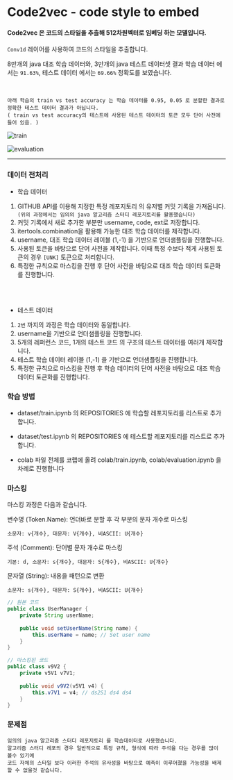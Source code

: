 # Code2vec  - code style to embed

#### Code2vec 은 코드의 스타일을 추출해 512차원벡터로 임베딩 하는 모델입니다.


`Conv1d` 레이어를 사용하여 코드의 스타일을 추출합니다.

8만개의 java 대조 학습 데이터와, 3만개의 java 테스트 데이터셋 결과 학습 데이터 에서는 `91.63%`, 테스트 데이터 에서는 `69.66%` 정확도를 보였습니다.


<br>

`아래 학습의 train vs test accuracy 는 학습 데이터를 0.95, 0.05 로 분할한 결과로 정확한 테스트 데이터 결과가 아닙니다.` <br>
`( train vs test accuracy의 테스트에 사용된 테스트 데이터의 토큰 모두 단어 사전에 들어 있음. )` <br>

![train](https://github.com/user-attachments/assets/b50bde52-68af-4c19-b0be-25d5d03afad6)

![evaluation](https://github.com/user-attachments/assets/7d2e236b-f763-4269-a0cc-5dd2ca3a8fad)



---

### **데이터 전처리**

- 학습 데이터
1. GITHUB API를 이용해 지정한 특정 레포지토리 의 유저별 커밋 기록을 가져옵니다. <br> `(위의 과정에서는 임의의 java 알고리즘 스터디 레포지토리를 활용했습니다)`
3. 커밋 기록에서 새로 추가한 부분만 username, code, ext로 저장합니다.
4. itertools.combination을 활용해 가능한 대조 학습 데이터를 제작합니다.
5. username, 대조 학습 데이터 레이블 (1,-1) 을 기반으로 언더샘플링을 진행합니다.
6. 사용된 토큰을 바탕으로 단어 사전을 제작합니다. 이때 특정 수보다 적게 사용된 토큰의 경우 `[UNK]` 토큰으로 처리합니다.
7. 특정한 규칙으로 마스킹을 진행 후 단어 사전을 바탕으로 대조 학습 데이터 토큰화를 진행합니다.

<br><br>

- 테스트 데이터
1. `2번` 까지의 과정은 학습 데이터와 동일합니다.
2. username을 기반으로 언더샘플링을 진행합니다.
3. 5개의 레퍼런스 코드, 1개의 테스트 코드 의 구조의 테스트 데이터를 여러개 제작합니다.
4. 테스트 학습 데이터 레이블 (1,-1) 을 기반으로 언더샘플링을 진행합니다.
5. 특정한 규칙으로 마스킹을 진행 후 학습 데이터의 단어 사전을 바탕으로 대조 학습 데이터 토큰화를 진행합니다.



### **학습 방법**

- dataset/train.ipynb 의 REPOSITORIES 에 학습할 레포지토리를 리스트로 추가합니다.
- dataset/test.ipynb 의 REPOSITORIES 에 테스트할 레포지토리를 리스트로 추가합니다.

- colab 파일 전체를 코랩에 올려 colab/train.ipynb, colab/evaluation.ipynb 을 차례로 진행합니다


### **마스킹**

마스킹 과정은 다음과 같습니다.

변수명 (Token.Name): 언더바로 분할 후 각 부분의 문자 개수로 마스킹

    소문자: v{개수}, 대문자: V{개수}, 비ASCII: U{개수}

주석 (Comment): 단어별 문자 개수로 마스킹

    기본: d, 소문자: s{개수}, 대문자: S{개수}, 비ASCII: U{개수}

문자열 (String): 내용을 패턴으로 변환

    소문자: s{개수}, 대문자: S{개수}, 비ASCII: U{개수}


```java
// 원본 코드
public class UserManager {
    private String userName;
    
    public void setUserName(String name) {
        this.userName = name; // Set user name
    }
}

// 마스킹된 코드
public class v9V2 {
    private v5V1 v7V1;
    
    public void v9V2(v5V1 v4) {
        this.v7V1 = v4; // ds2S1 ds4 ds4
    }
}

```



### **문제점**
    임의의 java 알고리즘 스터디 레포지토리 를 학습데이터로 사용했습니다.
    알고리즘 스터디 레포의 경우 일반적으로 특정 규칙, 형식에 따라 주석을 다는 경우를 많이 볼수 있기에
    코드 자체의 스타일 보다 이러한 주석의 유사성을 바탕으로 예측이 이루어졌을 가능성을 배제할 수 없을것 같습니다.





